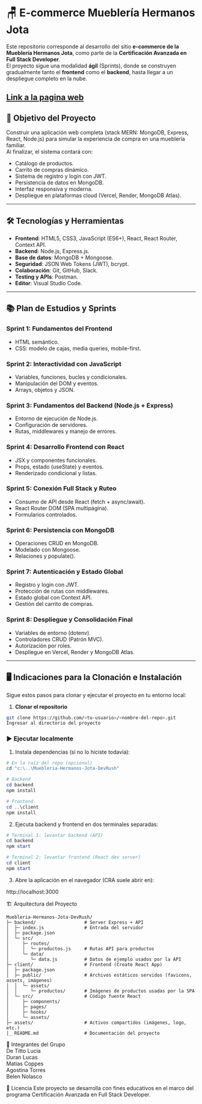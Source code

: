# 🪑 E-commerce Mueblería Hermanos Jota  

Este repositorio corresponde al desarrollo del sitio **e-commerce de la Mueblería Hermanos Jota**, como parte de la **Certificación Avanzada en Full Stack Developer**.  
El proyecto sigue una modalidad **ágil** (Sprints), donde se construyen gradualmente tanto el **frontend** como el **backend**, hasta llegar a un despliegue completo en la nube.  

[Link a la pagina web](https://capable-rugelach-28f3b6.netlify.app/pages/home.html)
---

## 🚀 Objetivo del Proyecto  
Construir una aplicación web completa (stack MERN: MongoDB, Express, React, Node.js) para simular la experiencia de compra en una mueblería familiar.  
Al finalizar, el sistema contará con:  

- Catálogo de productos.  
- Carrito de compras dinámico.  
- Sistema de registro y login con JWT.  
- Persistencia de datos en MongoDB.  
- Interfaz responsiva y moderna.  
- Despliegue en plataformas cloud (Vercel, Render, MongoDB Atlas).  

---

## 🛠️ Tecnologías y Herramientas  

- **Frontend**: HTML5, CSS3, JavaScript (ES6+), React, React Router, Context API.  
- **Backend**: Node.js, Express.js.  
- **Base de datos**: MongoDB + Mongoose.  
- **Seguridad**: JSON Web Tokens (JWT), bcrypt.  
- **Colaboración**: Git, GitHub, Slack.  
- **Testing y APIs**: Postman.  
- **Editor**: Visual Studio Code.  

---

## 📚 Plan de Estudios y Sprints  

### Sprint 1: Fundamentos del Frontend  
- HTML semántico.  
- CSS: modelo de cajas, media queries, mobile-first.  

### Sprint 2: Interactividad con JavaScript  
- Variables, funciones, bucles y condicionales.  
- Manipulación del DOM y eventos.  
- Arrays, objetos y JSON.  

### Sprint 3: Fundamentos del Backend (Node.js + Express)  
- Entorno de ejecución de Node.js.  
- Configuración de servidores.  
- Rutas, middlewares y manejo de errores.  

### Sprint 4: Desarrollo Frontend con React  
- JSX y componentes funcionales.  
- Props, estado (useState) y eventos.  
- Renderizado condicional y listas.  

### Sprint 5: Conexión Full Stack y Ruteo  
- Consumo de API desde React (fetch + async/await).  
- React Router DOM (SPA multipágina).  
- Formularios controlados.  

### Sprint 6: Persistencia con MongoDB  
- Operaciones CRUD en MongoDB.  
- Modelado con Mongoose.  
- Relaciones y populate().  

### Sprint 7: Autenticación y Estado Global  
- Registro y login con JWT.  
- Protección de rutas con middlewares.  
- Estado global con Context API.  
- Gestión del carrito de compras.  

### Sprint 8: Despliegue y Consolidación Final  
- Variables de entorno (dotenv).  
- Controladores CRUD (Patrón MVC).  
- Autorización por roles.  
- Despliegue en Vercel, Render y MongoDB Atlas.  

---

## 🖥️ Indicaciones para la Clonación e Instalación  

Sigue estos pasos para clonar y ejecutar el proyecto en tu entorno local:  

1. **Clonar el repositorio**  
```bash
git clone https://github.com/<tu-usuario>/<nombre-del-repo>.git
Ingresar al directorio del proyecto
```

### ▶️ Ejecutar localmente

1. Instala dependencias (si no lo hiciste todavía):

```powershell
# En la raíz del repo (opcional)
cd "c:\..\Muebleria-Hermanos-Jota-DevRush"

# Backend
cd backend
npm install

# Frontend
cd ..\client
npm install
```

2. Ejecuta backend y frontend en dos terminales separadas:

```powershell
# Terminal 1: levantar backend (API)
cd backend
npm start

# Terminal 2: levantar frontend (React dev server)
cd client
npm start
```

3. Abre la aplicación en el navegador (CRA suele abrir en):

http://localhost:3000

🏗️ Arquitectura del Proyecto

```
Muebleria-Hermanos-Jota-DevRush/
├─ backend/                  # Server Express + API
│  ├─ index.js               # Entrada del servidor
│  ├─ package.json
│  └─ src/
│     ├─ routes/
│     │  └─ productos.js     # Rutas API para productos
│     └─ data/
│        └─ data.js          # Datos de ejemplo usados por la API
├─ client/                   # Frontend (Create React App)
│  ├─ package.json
│  ├─ public/                # Archivos estáticos servidos (favicons, assets, imágenes)
│  │  └─ assets/
│  │     └─ productos/       # Imágenes de productos usadas por la SPA
│  └─ src/                   # Código fuente React
│     ├─ components/
│     ├─ pages/
│     ├─ hooks/
│     └─ assets/
├─ assets/                   # Activos compartidos (imágenes, logo, etc.)
|_ README.md                 # Documentación del proyecto
```

👥 Integrantes del Grupo  
De Titto Lucia  
Duran Lucas  
Matias Coppes  
Agostina Torres  
Belen Nolasco

📄 Licencia
Este proyecto se desarrolla con fines educativos en el marco del programa Certificación Avanzada en Full Stack Developer.
